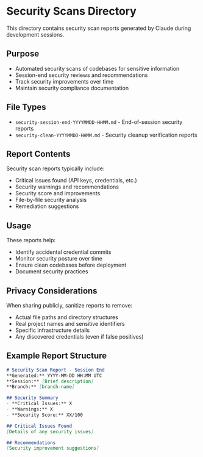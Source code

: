 # Security Scans Directory

This directory contains security scan reports generated by Claude during development sessions.

## Purpose
- Automated security scans of codebases for sensitive information
- Session-end security reviews and recommendations
- Track security improvements over time
- Maintain security compliance documentation

## File Types
- `security-session-end-YYYYMMDD-HHMM.md` - End-of-session security reports
- `security-clean-YYYYMMDD-HHMM.md` - Security cleanup verification reports

## Report Contents
Security scan reports typically include:
- Critical issues found (API keys, credentials, etc.)
- Security warnings and recommendations
- Security score and improvements
- File-by-file security analysis
- Remediation suggestions

## Usage
These reports help:
- Identify accidental credential commits
- Monitor security posture over time
- Ensure clean codebases before deployment
- Document security practices

## Privacy Considerations
When sharing publicly, sanitize reports to remove:
- Actual file paths and directory structures
- Real project names and sensitive identifiers
- Specific infrastructure details
- Any discovered credentials (even if false positives)

## Example Report Structure
```markdown
# Security Scan Report - Session End
**Generated:** YYYY-MM-DD HH:MM UTC
**Session:** [Brief description]
**Branch:** [branch-name]

## Security Summary
- **Critical Issues:** X
- **Warnings:** X
- **Security Score:** XX/100

## Critical Issues Found
[Details of any security issues]

## Recommendations
[Security improvement suggestions]
```
